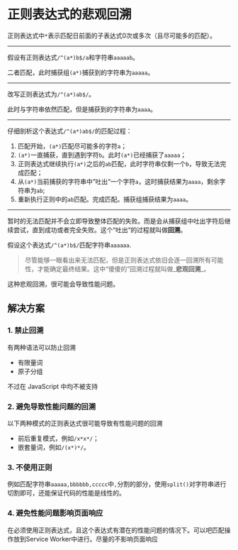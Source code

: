 # 正则表达式的悲观回溯

正则表达式中`*`表示匹配日前面的子表达式0次或多次（且尽可能多的匹配）。

---

假设有正则表达式`/^(a*)b$/a`和字符串`aaaaab`。

二者匹配，此时捕获组`(a*)`捕获到的字符串为`aaaaa`。

---

改写正则表达式为`/^(a*)ab$/`。

此时与字符串依然匹配，但是捕获到的字符串为`aaaa`。

---

仔细剖析这个表达式`/^(a*)ab$/`的匹配过程：

1. 匹配开始，`(a*)`匹配尽可能多的字符`a`；
2. `(a*)`一直捕获，直到遇到字符`b`。此时`(a*)`已经捕获了`aaaaa`；
3. 正则表达式继续执行`(a*)`之后的`ab`匹配，此时字符串仅剩一个`b`，导致无法完成匹配；
4. 从`(a*)`当前捕获的字符串中”吐出“一个字符`a`，这时捕获结果为`aaaa`，剩余字符串为`ab`;
5. 重新执行正则中的`ab`匹配。完成匹配。捕获组捕获结果为`aaaa`。

---

暂时的无法匹配并不会立即导致整体匹配的失败。而是会从捕获组中吐出字符后继续尝试，直到成功或者完全失败。这个“吐出“的过程就叫做**回溯**。

假设这个表达式`/^(a*)b$/`匹配字符串`aaaaaa`.

> 尽管能够一眼看出来无法匹配，但是正则表达式依旧会逐一回溯所有可能性，才能确定最终结果。这中“傻傻的”回溯过程就叫做_**悲观回溯**_。

这种悲观回溯，很可能会导致性能问题。

## 解决方案

### 1. 禁止回溯

有两种语法可以防止回溯

* 有限量词
* 原子分组

不过在 JavaScript 中均不被支持

### 2. 避免导致性能问题的回溯

以下两种模式的正则表达式很可能导致有性能问题的回溯

* 前后重复模式，例如`/x*x*/`；
* 嵌套量词，例如`/(x*)*/`。

### 3. 不使用正则

例如匹配字符串`aaaaa,bbbbbb,ccccc`中`,`分割的部分，使用`split()`对字符串进行切割即可，还能保证代码的性能是线性的。

### 4. 避免性能问题影响页面响应

在必须使用正则表达式，且这个表达式有潜在的性能问题的情况下。可以吧匹配操作放到Service Worker中进行。尽量的不影响页面响应

